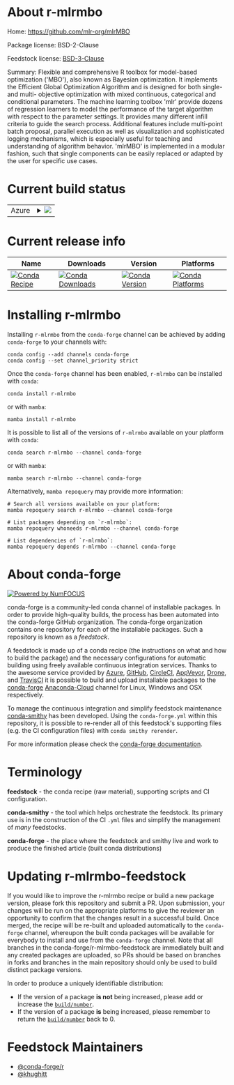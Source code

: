 About r-mlrmbo
==============

Home: https://github.com/mlr-org/mlrMBO

Package license: BSD-2-Clause

Feedstock license: [BSD-3-Clause](https://github.com/conda-forge/r-mlrmbo-feedstock/blob/main/LICENSE.txt)

Summary: Flexible and comprehensive R toolbox for model-based optimization ('MBO'), also known as Bayesian optimization. It implements the Efficient Global Optimization Algorithm and is designed for both single- and multi- objective optimization with mixed continuous, categorical and conditional parameters. The machine learning toolbox 'mlr' provide dozens of regression learners to model the performance of the target algorithm with respect to the parameter settings. It provides many different infill criteria to guide the search process. Additional features include multi-point batch proposal, parallel execution as well as visualization and sophisticated logging mechanisms, which is especially useful for teaching and understanding of algorithm behavior. 'mlrMBO' is implemented in a modular fashion, such that single components can be easily replaced or adapted by the user for specific use cases.

Current build status
====================


<table>
    
  <tr>
    <td>Azure</td>
    <td>
      <details>
        <summary>
          <a href="https://dev.azure.com/conda-forge/feedstock-builds/_build/latest?definitionId=7904&branchName=main">
            <img src="https://dev.azure.com/conda-forge/feedstock-builds/_apis/build/status/r-mlrmbo-feedstock?branchName=main">
          </a>
        </summary>
        <table>
          <thead><tr><th>Variant</th><th>Status</th></tr></thead>
          <tbody><tr>
              <td>linux_64_r_base4.1</td>
              <td>
                <a href="https://dev.azure.com/conda-forge/feedstock-builds/_build/latest?definitionId=7904&branchName=main">
                  <img src="https://dev.azure.com/conda-forge/feedstock-builds/_apis/build/status/r-mlrmbo-feedstock?branchName=main&jobName=linux&configuration=linux_64_r_base4.1" alt="variant">
                </a>
              </td>
            </tr><tr>
              <td>linux_64_r_base4.2</td>
              <td>
                <a href="https://dev.azure.com/conda-forge/feedstock-builds/_build/latest?definitionId=7904&branchName=main">
                  <img src="https://dev.azure.com/conda-forge/feedstock-builds/_apis/build/status/r-mlrmbo-feedstock?branchName=main&jobName=linux&configuration=linux_64_r_base4.2" alt="variant">
                </a>
              </td>
            </tr><tr>
              <td>osx_64_r_base4.1</td>
              <td>
                <a href="https://dev.azure.com/conda-forge/feedstock-builds/_build/latest?definitionId=7904&branchName=main">
                  <img src="https://dev.azure.com/conda-forge/feedstock-builds/_apis/build/status/r-mlrmbo-feedstock?branchName=main&jobName=osx&configuration=osx_64_r_base4.1" alt="variant">
                </a>
              </td>
            </tr><tr>
              <td>osx_64_r_base4.2</td>
              <td>
                <a href="https://dev.azure.com/conda-forge/feedstock-builds/_build/latest?definitionId=7904&branchName=main">
                  <img src="https://dev.azure.com/conda-forge/feedstock-builds/_apis/build/status/r-mlrmbo-feedstock?branchName=main&jobName=osx&configuration=osx_64_r_base4.2" alt="variant">
                </a>
              </td>
            </tr>
          </tbody>
        </table>
      </details>
    </td>
  </tr>
</table>

Current release info
====================

| Name | Downloads | Version | Platforms |
| --- | --- | --- | --- |
| [![Conda Recipe](https://img.shields.io/badge/recipe-r--mlrmbo-green.svg)](https://anaconda.org/conda-forge/r-mlrmbo) | [![Conda Downloads](https://img.shields.io/conda/dn/conda-forge/r-mlrmbo.svg)](https://anaconda.org/conda-forge/r-mlrmbo) | [![Conda Version](https://img.shields.io/conda/vn/conda-forge/r-mlrmbo.svg)](https://anaconda.org/conda-forge/r-mlrmbo) | [![Conda Platforms](https://img.shields.io/conda/pn/conda-forge/r-mlrmbo.svg)](https://anaconda.org/conda-forge/r-mlrmbo) |

Installing r-mlrmbo
===================

Installing `r-mlrmbo` from the `conda-forge` channel can be achieved by adding `conda-forge` to your channels with:

```
conda config --add channels conda-forge
conda config --set channel_priority strict
```

Once the `conda-forge` channel has been enabled, `r-mlrmbo` can be installed with `conda`:

```
conda install r-mlrmbo
```

or with `mamba`:

```
mamba install r-mlrmbo
```

It is possible to list all of the versions of `r-mlrmbo` available on your platform with `conda`:

```
conda search r-mlrmbo --channel conda-forge
```

or with `mamba`:

```
mamba search r-mlrmbo --channel conda-forge
```

Alternatively, `mamba repoquery` may provide more information:

```
# Search all versions available on your platform:
mamba repoquery search r-mlrmbo --channel conda-forge

# List packages depending on `r-mlrmbo`:
mamba repoquery whoneeds r-mlrmbo --channel conda-forge

# List dependencies of `r-mlrmbo`:
mamba repoquery depends r-mlrmbo --channel conda-forge
```


About conda-forge
=================

[![Powered by
NumFOCUS](https://img.shields.io/badge/powered%20by-NumFOCUS-orange.svg?style=flat&colorA=E1523D&colorB=007D8A)](https://numfocus.org)

conda-forge is a community-led conda channel of installable packages.
In order to provide high-quality builds, the process has been automated into the
conda-forge GitHub organization. The conda-forge organization contains one repository
for each of the installable packages. Such a repository is known as a *feedstock*.

A feedstock is made up of a conda recipe (the instructions on what and how to build
the package) and the necessary configurations for automatic building using freely
available continuous integration services. Thanks to the awesome service provided by
[Azure](https://azure.microsoft.com/en-us/services/devops/), [GitHub](https://github.com/),
[CircleCI](https://circleci.com/), [AppVeyor](https://www.appveyor.com/),
[Drone](https://cloud.drone.io/welcome), and [TravisCI](https://travis-ci.com/)
it is possible to build and upload installable packages to the
[conda-forge](https://anaconda.org/conda-forge) [Anaconda-Cloud](https://anaconda.org/)
channel for Linux, Windows and OSX respectively.

To manage the continuous integration and simplify feedstock maintenance
[conda-smithy](https://github.com/conda-forge/conda-smithy) has been developed.
Using the ``conda-forge.yml`` within this repository, it is possible to re-render all of
this feedstock's supporting files (e.g. the CI configuration files) with ``conda smithy rerender``.

For more information please check the [conda-forge documentation](https://conda-forge.org/docs/).

Terminology
===========

**feedstock** - the conda recipe (raw material), supporting scripts and CI configuration.

**conda-smithy** - the tool which helps orchestrate the feedstock.
                   Its primary use is in the construction of the CI ``.yml`` files
                   and simplify the management of *many* feedstocks.

**conda-forge** - the place where the feedstock and smithy live and work to
                  produce the finished article (built conda distributions)


Updating r-mlrmbo-feedstock
===========================

If you would like to improve the r-mlrmbo recipe or build a new
package version, please fork this repository and submit a PR. Upon submission,
your changes will be run on the appropriate platforms to give the reviewer an
opportunity to confirm that the changes result in a successful build. Once
merged, the recipe will be re-built and uploaded automatically to the
`conda-forge` channel, whereupon the built conda packages will be available for
everybody to install and use from the `conda-forge` channel.
Note that all branches in the conda-forge/r-mlrmbo-feedstock are
immediately built and any created packages are uploaded, so PRs should be based
on branches in forks and branches in the main repository should only be used to
build distinct package versions.

In order to produce a uniquely identifiable distribution:
 * If the version of a package **is not** being increased, please add or increase
   the [``build/number``](https://docs.conda.io/projects/conda-build/en/latest/resources/define-metadata.html#build-number-and-string).
 * If the version of a package **is** being increased, please remember to return
   the [``build/number``](https://docs.conda.io/projects/conda-build/en/latest/resources/define-metadata.html#build-number-and-string)
   back to 0.

Feedstock Maintainers
=====================

* [@conda-forge/r](https://github.com/conda-forge/r/)
* [@khughitt](https://github.com/khughitt/)

